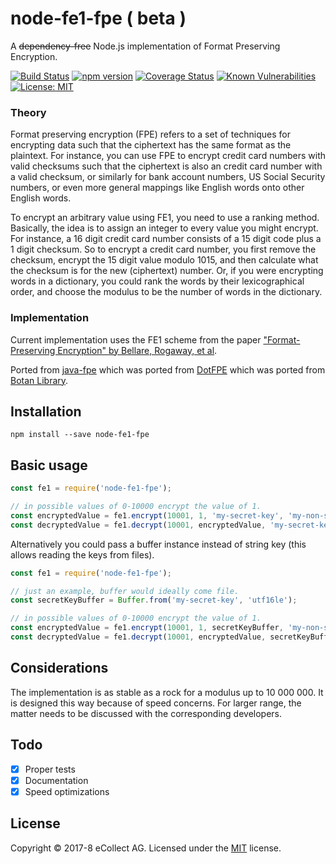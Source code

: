 # node-fe1-fpe ( beta )
A ~~dependency-free~~ Node.js implementation of Format Preserving Encryption.

[![Build Status](https://travis-ci.org/eCollect/node-fe1-fpe.svg?branch=master)](https://travis-ci.org/eCollect/node-fe1-fpe) [![npm version](https://badge.fury.io/js/node-fe1-fpe.svg)](https://badge.fury.io/js/node-fe1-fpe) [![Coverage Status](https://coveralls.io/repos/github/eCollect/node-fe1-fpe/badge.svg?branch=master)](https://coveralls.io/github/eCollect/node-fe1-fpe?branch=master) [![Known Vulnerabilities](https://snyk.io/test/github/eCollect/node-fe1-fpe/badge.svg)](https://snyk.io/test/github/eCollect/node-fe1-fpe) [![License: MIT](https://img.shields.io/badge/License-MIT-blue.svg)](LICENSE)

### Theory

Format preserving encryption (FPE) refers to a set of techniques for encrypting data such that the ciphertext has the same format as the plaintext. For instance, you can use FPE to encrypt credit card numbers with valid checksums such that the ciphertext is also an credit card number with a valid checksum, or similarly for bank account numbers, US Social Security numbers, or even more general mappings like English words onto other English words.

To encrypt an arbitrary value using FE1, you need to use a ranking method. Basically, the idea is to assign an integer to every value you might encrypt. For instance, a 16 digit credit card number consists of a 15 digit code plus a 1 digit checksum. So to encrypt a credit card number, you first remove the checksum, encrypt the 15 digit value modulo 1015, and then calculate what the checksum is for the new (ciphertext) number. Or, if you were encrypting words in a dictionary, you could rank the words by their lexicographical order, and choose the modulus to be the number of words in the dictionary.

### Implementation

Current implementation uses the FE1 scheme from the paper ["Format-Preserving Encryption" by Bellare, Rogaway, et al](http://eprint.iacr.org/2009/251).

Ported from [java-fpe](https://github.com/Worldpay/java-fpe) which was ported from
[DotFPE](https://dotfpe.codeplex.com/) which was ported from [Botan Library](http://botan.randombit.net).


## Installation

```node
npm install --save node-fe1-fpe
```

## Basic usage

```javascript
const fe1 = require('node-fe1-fpe');

// in possible values of 0-10000 encrypt the value of 1.
const encryptedValue = fe1.encrypt(10001, 1, 'my-secret-key', 'my-non-secret-tweak'); // 4984
const decryptedValue = fe1.decrypt(10001, encryptedValue, 'my-secret-key', 'my-non-secret-tweak'); // 1
```

Alternatively you could pass a buffer instance instead of string key (this allows reading the keys from files).

```javascript
const fe1 = require('node-fe1-fpe');

// just an example, buffer would ideally come file.
const secretKeyBuffer = Buffer.from('my-secret-key', 'utf16le');

// in possible values of 0-10000 encrypt the value of 1.
const encryptedValue = fe1.encrypt(10001, 1, secretKeyBuffer, 'my-non-secret-tweak'); // 4984
const decryptedValue = fe1.decrypt(10001, encryptedValue, secretKeyBuffer, 'my-non-secret-tweak'); // 1
```

## Considerations

The implementation is as stable as a rock for a modulus up to 10 000 000. It is designed this way because of speed concerns. For larger range, the matter needs to be discussed with the corresponding developers.

## Todo

- [X] Proper tests
- [X] Documentation
- [X] Speed optimizations

## License

Copyright &copy; 2017-8 eCollect AG.
Licensed under the [MIT](LICENSE) license.
